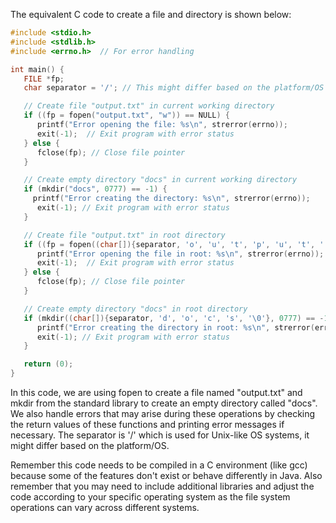 The equivalent C code to create a file and directory is shown below:

```c
#include <stdio.h> 
#include <stdlib.h> 
#include <errno.h>  // For error handling

int main() {
   FILE *fp;
   char separator = '/'; // This might differ based on the platform/OS (It is '/' for Unix-like OS and '\' for Windows)

   // Create file "output.txt" in current working directory
   if ((fp = fopen("output.txt", "w")) == NULL) {
      printf("Error opening the file: %s\n", strerror(errno)); 
      exit(-1);  // Exit program with error status
   } else {
      fclose(fp); // Close file pointer
   }

   // Create empty directory "docs" in current working directory
   if (mkdir("docs", 0777) == -1) {
     printf("Error creating the directory: %s\n", strerror(errno));  
      exit(-1); // Exit program with error status
   }

   // Create file "output.txt" in root directory
   if ((fp = fopen((char[]){separator, 'o', 'u', 't', 'p', 'u', 't', '.', 't', 'x', 't', '\0'}, "w")) == NULL) {
      printf("Error opening the file in root: %s\n", strerror(errno)); 
      exit(-1);  // Exit program with error status
   } else {
      fclose(fp); // Close file pointer
   }

   // Create empty directory "docs" in root directory
   if (mkdir((char[]){separator, 'd', 'o', 'c', 's', '\0'}, 0777) == -1) {
      printf("Error creating the directory in root: %s\n", strerror(errno));  
      exit(-1); // Exit program with error status
   }

   return (0);
}
```
In this code, we are using fopen to create a file named "output.txt" and mkdir from the standard library to create an empty directory called "docs". We also handle errors that may arise during these operations by checking the return values of these functions and printing error messages if necessary. The separator is '/' which is used for Unix-like OS systems, it might differ based on the platform/OS.

Remember this code needs to be compiled in a C environment (like gcc) because some of the features don't exist or behave differently in Java. Also remember that you may need to include additional libraries and adjust the code according to your specific operating system as the file system operations can vary across different systems.
